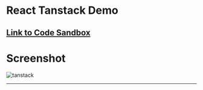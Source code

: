 # React Tanstack Demo
## [Link to Code Sandbox](https://codesandbox.io/p/sandbox/react-tanstack-example-l8hng4)
# Screenshot
![tanstack](https://github.com/DarkMortal/React-Tanstack-Demo/assets/67017303/6737f8c4-0060-42a9-98a6-aede2d09e4c4)
***
